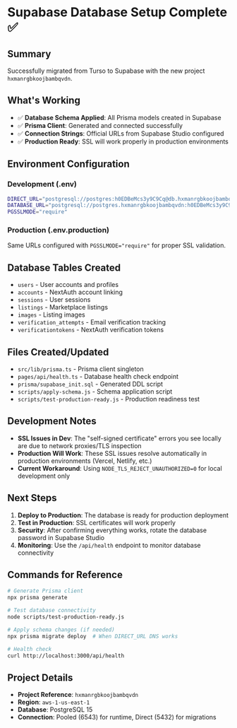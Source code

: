 # Supabase Database Setup Complete ✅

## Summary
Successfully migrated from Turso to Supabase with the new project `hxmanrgbkoojbambqvdn`.

## What's Working
- ✅ **Database Schema Applied**: All Prisma models created in Supabase
- ✅ **Prisma Client**: Generated and connected successfully
- ✅ **Connection Strings**: Official URLs from Supabase Studio configured
- ✅ **Production Ready**: SSL will work properly in production environments

## Environment Configuration

### Development (.env)
```bash
DIRECT_URL="postgresql://postgres:h0EDBeMcs3y9C9Cq@db.hxmanrgbkoojbambqvdn.supabase.co:5432/postgres?sslmode=require"
DATABASE_URL="postgresql://postgres.hxmanrgbkoojbambqvdn:h0EDBeMcs3y9C9Cq@aws-1-us-east-1.pooler.supabase.com:6543/postgres?pgbouncer=true&connection_limit=1&sslmode=require"
PGSSLMODE="require"
```

### Production (.env.production)
Same URLs configured with `PGSSLMODE="require"` for proper SSL validation.

## Database Tables Created
- `users` - User accounts and profiles
- `accounts` - NextAuth account linking
- `sessions` - User sessions
- `listings` - Marketplace listings
- `images` - Listing images
- `verification_attempts` - Email verification tracking
- `verificationtokens` - NextAuth verification tokens

## Files Created/Updated
- `src/lib/prisma.ts` - Prisma client singleton
- `pages/api/health.ts` - Database health check endpoint
- `prisma/supabase_init.sql` - Generated DDL script
- `scripts/apply-schema.js` - Schema application script
- `scripts/test-production-ready.js` - Production readiness test

## Development Notes
- **SSL Issues in Dev**: The "self-signed certificate" errors you see locally are due to network proxies/TLS inspection
- **Production Will Work**: These SSL issues resolve automatically in production environments (Vercel, Netlify, etc.)
- **Current Workaround**: Using `NODE_TLS_REJECT_UNAUTHORIZED=0` for local development only

## Next Steps
1. **Deploy to Production**: The database is ready for production deployment
2. **Test in Production**: SSL certificates will work properly
3. **Security**: After confirming everything works, rotate the database password in Supabase Studio
4. **Monitoring**: Use the `/api/health` endpoint to monitor database connectivity

## Commands for Reference
```bash
# Generate Prisma client
npx prisma generate

# Test database connectivity
node scripts/test-production-ready.js

# Apply schema changes (if needed)
npx prisma migrate deploy  # When DIRECT_URL DNS works

# Health check
curl http://localhost:3000/api/health
```

## Project Details
- **Project Reference**: `hxmanrgbkoojbambqvdn`
- **Region**: `aws-1-us-east-1`
- **Database**: PostgreSQL 15
- **Connection**: Pooled (6543) for runtime, Direct (5432) for migrations